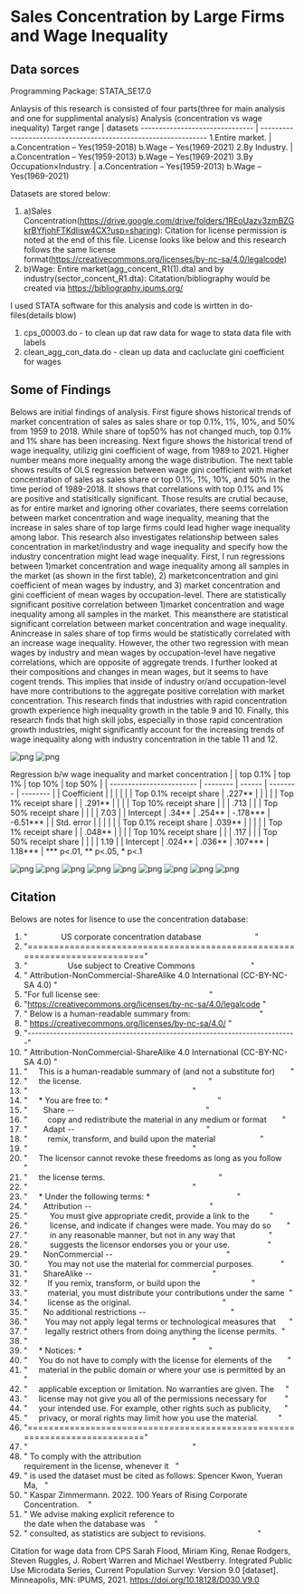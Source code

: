 

# Sales Concentration by Large Firms and Wage Inequality
## Data sorces
Programming Package: STATA_SE17.0

Anlaysis of this research is consisted of four parts(three for main analysis and one for supplimental analysis)
Analysis (concentration vs wage inequality)
Target range                    | datasets 
------------------------------- | ---------------------------------------------------------------
1.Entire market.                | a.Concentration – Yes(1959-2018) b.Wage – Yes(1969-2021)
2.By Industry.                  | a.Concentration – Yes(1959-2013) b.Wage – Yes(1969-2021)
3.By Occupation×Industry.       | a.Concentration – Yes(1959-2013) b.Wage – Yes(1969-2021)

Datasets are stored below:
1. a)Sales Concentration(https://drive.google.com/drive/folders/1REoUazv3zmBZGkrBYfjohFTKdIisw4CX?usp=sharing): Citation for license permission is noted at the end of this file. License looks like below and this research follows the same license format(https://creativecommons.org/licenses/by-nc-sa/4.0/legalcode)
3. b)Wage: Entire market(agg_concent_R1(1).dta) and by industry(sector_concent_R1.dta): Citatation/bibliography would be created via https://bibliography.ipums.org/

I used STATA software for this analysis and code is wirtten in do-files(details blow)
1. cps_00003.do - to clean up dat raw data for wage to stata data file with labels
3. clean_agg_con_data.do - clean up data and cacluclate gini coefficient for wages

## Some of Findings
Belows are initial findings of analysis. First figure shows historical trends of market concentration of sales as sales share or top 0.1%, 1%, 10%, and 50% from 1959 to 2018. While share of top50% has not changed much, top 0.1% and 1% share has been increasing. Next figure shows the historical trend of wage inequality, utilizig gini coefficient of wage, from 1989 to 2021. Higher number means more inequality among the wage distribution. The next table shows results of OLS regression between wage gini coefficient with market concentration of sales as sales share or top 0.1%, 1%, 10%, and 50% in the time period of 1989-2018. It shows that correlations with top 0.1% and 1% are positive and statisitically significant. Those results are crutial because, as for entire market and ignoring other covariates, there seems correlation between market concentration and wage inequality, meaning that the increase in sales share of top large firms could lead higher wage inequality among labor. 
This research also investigates relationship between sales concentration in market/industry and wage inequality and specify how the industry concentration might lead wage inequality. First, I run regressions between 1)market concentration and wage inequality among all samples in the market (as shown in the first table), 2) marketconcentration and gini coefficient of mean wages by industry, and 3) market concentration and gini coefficient of mean wages by occupation-level. There are statistically significant positive correlation between 1)market concentration and wage inequality among all samples in the market. This meansthere are statistical significant correlation between market concentration and wage inequality. Anincrease in sales share of top firms would be statistically correlated with an increase wage inequality. However, the other two regression with mean wages by industry and mean wages by occupation-level have negative correlations, which are opposite of aggregate trends. I further looked at their compositions and changes in mean wages, but it seems to have cogent trends. This implies that inside of industry or/and occupation-level have more contributions to the aggregate positive correlation with market concentration. This research finds that industries with rapid concentration growth experience high inequality growth in the table 9 and 10. Finally, this research finds that high skill jobs, especially in those rapid concentration growth industries, might significantly account for the increasing trends of wage inequality along with industry concentration in the table 11 and 12.

![png](sales_concentration.png)
![png](wage_inequality.png)

Regression b/w wage inequality and market concentration
|                          | top 0.1% | top 1% | top 10%  | top 50%  |
| ------------------------ | -------- | ------ | -------- | -------- |
| Coefficient              |          |        |          |          |
|   Top 0.1% receipt share | .227**   |        |          |          |
|   Top 1% receipt share   |          | .291** |          |          |
|   Top 10% receipt share  |          |        | .713     |          |
|   Top 50% receipt share  |          |        |          | 7.03     |
|   Intercept              | .34**    | .254** | -.178*** | -6.51*** |
| Std. error               |          |        |          |          |
|   Top 0.1% receipt share | .039**   |        |          |          |
|   Top 1% receipt share   |          | .048** |          |          |
|   Top 10% receipt share  |          |        | .117     |          |
|   Top 50% receipt share  |          |        |          | 1.19     |
|   Intercept              | .024**   | .036** | .107***  | 1.18***  |
*** p<.01, ** p<.05, * p<.1

![png](Tables/file1.png)
![png](Tables/file2.png)
![png](Tables/file3.png)
![png](Tables/file4.png)
![png](Tables/file5.png)
![png](Tables/file6.png)
![png](Tables/file7.png)
![png](Tables/file8.png)
![png](Tables/file9.png)

## Citation
Belows are notes for lisence to use the concentration database:
  1.  "               US corporate concentration database                        " 
  2.  "==========================================================================" 
  3.  "                  Use subject to Creative Commons                         " 
  4.  " Attribution-NonCommercial-ShareAlike 4.0 International (CC-BY-NC-SA 4.0) "
  5.  "For full license see:                                                     " 
  6.  "https://creativecommons.org/licenses/by-nc-sa/4.0/legalcode               " 
  7.  " Below is a human-readable summary from:                                  " 
  8.  " https://creativecommons.org/licenses/by-nc-sa/4.0/                       " 
  9.  "--------------------------------------------------------------------------" 
 10.  " Attribution-NonCommercial-ShareAlike 4.0 International (CC-BY-NC-SA 4.0) "
 11.  "     This is a human-readable summary of (and not a substitute for)       "
 12.  "     the license.                                                         "
 13.  "                                                                          "
 14.  "     * You are free to: *                                                 "
 15.  "       Share --                                                           " 
 16.  "         copy and redistribute the material in any medium or format       "
 17.  "       Adapt --                                                           " 
 18.  "         remix, transform, and build upon the material                    "
 19.  "                                                                          "
 20.  "     The licensor cannot revoke these freedoms as long as you follow      " 
 21.  "     the license terms.                                                   " 
 22.  "                                                                          "
 23.  "     * Under the following terms: *                                       "
 24.  "       Attribution --                                                     "
 25.  "          You must give appropriate credit, provide a link to the         " 
 26.  "          license, and indicate if changes were made. You may do so       " 
 27.  "          in any reasonable manner, but not in any way that               " 
 28.  "          suggests the licensor endorses you or your use.                 "
 29.  "       NonCommercial --                                                   "
 30.  "         You may not use the material for commercial purposes.            "
 31.  "       ShareAlike --                                                      "
 32.  "         If you remix, transform, or build upon the                       " 
 33.  "         material, you must distribute your contributions under the same  " 
 34.  "         license as the original.                                         "
 35.  "       No additional restrictions --                                      "
 36.  "        You may not apply legal terms or technological measures that      "
 37.  "        legally restrict others from doing anything the license permits.  "
 38.  "                                                                          "
 39.  "     * Notices: *                                                         "
 40.  "     You do not have to comply with the license for elements of the       " 
 41.  "     material in the public domain or where your use is permitted by an   " 
 42.  "     applicable exception or limitation. No warranties are given. The     " 
 43.  "     license may not give you all of the permissions necessary for        " 
 44.  "     your intended use. For example, other rights such as publicity,      " 
 45.  "     privacy, or moral rights may limit how you use the material.         " 
 46.  "=========================================================================="
 47.  "                                                                          "
 48.  " To comply with the attribution requirement in the license, whenever it   "
 49.  " is used the dataset must be cited as follows: Spencer Kwon, Yueran Ma,   "
 50.  " Kaspar Zimmermann. 2022. 100 Years of Rising Corporate Concentration.    "
 51.  " We advise making explicit reference to the date when the database was    "
 52.  " consulted, as statistics are subject to revisions.                       "

Citation for wage data from CPS
Sarah Flood, Miriam King, Renae Rodgers, Steven Ruggles, J. Robert Warren and Michael Westberry. Integrated Public Use Microdata Series, Current Population Survey: Version 9.0 [dataset]. Minneapolis, MN: IPUMS, 2021.
https://doi.org/10.18128/D030.V9.0
